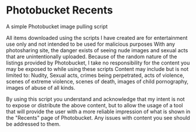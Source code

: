 # Photobucket Recents
A simple Photobucket image pulling script


All items downloaded using the scripts I have created are for entertainment use only and not intended to be used for malicious purposes With any photosharing site, the danger exists of seeing nude images and sexual acts that are unintentionally uploaded. Because of the random nature of the listings provided by Photobucket, I take no responsibility for the content you may be exposed to while using these scripts Content may include but is not limited to: Nudity, Sexual acts, crimes being perpetrated, acts of violence, scenes of extreme violence, scenes of death, images of child pornography, images of abuse of all kinds.

By using this script you understand and acknowledge that my intent is not to expose or distribute the above content, but to allow the usage of a tool that will provide the user with a more reliable impression of what is shown in the "Recents" page of Photobucket. Any issues with content you see should be addressed to them.
